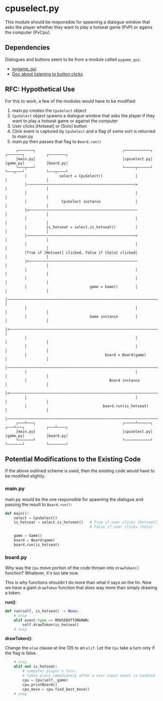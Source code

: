 # cpuselect.py

This module should be responsible for spawning a dialogue window that asks the player whether they want to play a hotseat game (PvP) or agains the computer (PvCpu). 

## Dependencies 

Dialogues and buttons seem to be from a module called `pygame_gui`: 

- [pygame_gui](https://pygame-gui.readthedocs.io/en/latest/index.html)
- [Doc about listening to button clicks](https://pygame-gui.readthedocs.io/en/latest/events.html)

## RFC: Hypothetical Use 

For this to work, a few of the modules would have to be modified: 

1. main.py creates the `CpuSelect` object
2. `CpuSelect` object spawns a dialogue window that asks the player if they want to play a hotseat game or against the computer 
3. User clicks [Hotseat] or [Solo] button 
4. Click event is captured by `CpuSelect` and a flag of some sort is returned to main.py 
5. main.py then passes that flag to `Board.run()` 

```
     ┌───────┐                                        ┌────────────┐          ┌───────┐          ┌────────┐
     │main.py│                                        │cpuselect.py│          │game.py│          │board.py│
     └───┬───┘                                        └─────┬──────┘          └───┬───┘          └───┬────┘
         │               select = CpuSelect()               │                     │                  │     
         │──────────────────────────────────────────────────>                     │                  │     
         │                                                  │                     │                  │     
         │                CpuSelect instance                │                     │                  │     
         │<──────────────────────────────────────────────────                     │                  │     
         │                                                  │                     │                  │     
         │         is_hotseat = select.is_hotseat()         │                     │                  │     
         │──────────────────────────────────────────────────>                     │                  │     
         │                                                  │                     │                  │     
         │True if [Hotseat] clicked, False if [Solo] clicked│                     │                  │     
         │<──────────────────────────────────────────────────                     │                  │     
         │                                                  │                     │                  │     
         │                                                  │                     │                  │     
         │                             game = Game()        │                     │                  │     
         │───────────────────────────────────────────────────────────────────────>│                  │     
         │                                                  │                     │                  │     
         │                             Game instance        │                     │                  │     
         │<───────────────────────────────────────────────────────────────────────│                  │     
         │                                                  │                     │                  │     
         │                                                  │                     │                  │     
         │                                    board = Board(game)                 │                  │     
         │───────────────────────────────────────────────────────────────────────────────────────────>     
         │                                                  │                     │                  │     
         │                                      Board instance                    │                  │     
         │<───────────────────────────────────────────────────────────────────────────────────────────     
         │                                                  │                     │                  │     
         │                                   board.run(is_hotseat)                │                  │     
         │───────────────────────────────────────────────────────────────────────────────────────────>     
     ┌───┴───┐                                        ┌─────┴──────┐          ┌───┴───┐          ┌───┴────┐
     │main.py│                                        │cpuselect.py│          │game.py│          │board.py│
     └───────┘                                        └────────────┘          └───────┘          └────────┘
```

## Potential Modifications to the Existing Code 

If the above outlined scheme is used, then the existing code would have to be modified slightly.

### main.py 

main.py would be the one responsible for spawning the dialogue and passing the result to `Board.run()`:

```python
def main():
    select = CpuSelect()
    is_hotseat = select.is_hotseat()   # True if user clicks [Hotseat], 
                                       # False if user clicks [Solo]

    game = Game()
    board = Board(game) 
    board.run(is_hotseat)
```

### board.py 

Why was the `Cpu` move portion of the code thrown into `drawToken()` function? Whatever, it's too late now. 

This is why functions shouldn't do more than what it says on the tin. Now we have a giant `drawToken` function that does way more than simply drawing a token. 

**run()**:

```python 
def run(self, is_hotseat) -> None: 
    # snip
    elif event.type == MOUSEBUTTONDOWN:
        self.drawToken(is_hotseat) 
    # snip
```

**drawToken()**:

Change the `else` clause at line 135 to an `elif`. Let the `Cpu` take a turn only if the flag is false.

```python 
    # snip
    elif not is_hotseat:
        # computer player's turn.
        # takes place immediately after a user input event is handled
        cpu = Cpu(self._game)
        cpu.printBoard()
        cpu_move = cpu.find_best_move()
    # snip

```
